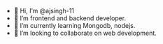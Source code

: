 - 👋 Hi, I’m @ajsingh-11
- 👀 I’m frontend and backend developer.
- 🌱 I’m currently learning Mongodb, nodejs.
- 💞️ I’m looking to collaborate on web development.

<!---
rockabhi2003/rockabhi2003 is a ✨ special ✨ repository because its `README.md` (this file) appears on your GitHub profile.
You can click the Preview link to take a look at your changes.
--->
